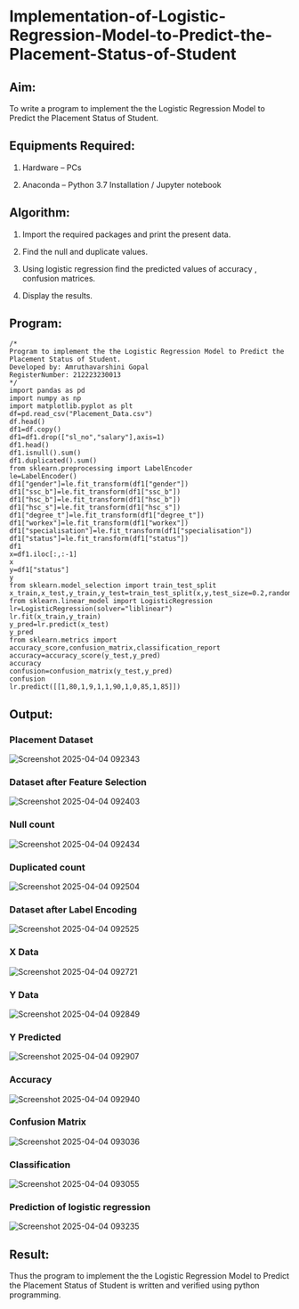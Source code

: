 # Implementation-of-Logistic-Regression-Model-to-Predict-the-Placement-Status-of-Student

## Aim:

To write a program to implement the the Logistic Regression Model to Predict the Placement Status of Student.

## Equipments Required:

1. Hardware – PCs

2. Anaconda – Python 3.7 Installation / Jupyter notebook

## Algorithm:

1. Import the required packages and print the present data.

2. Find the null and duplicate values.

3. Using logistic regression find the predicted values of accuracy , confusion matrices.

4. Display the results.

## Program:
```
/*
Program to implement the the Logistic Regression Model to Predict the Placement Status of Student.
Developed by: Amruthavarshini Gopal
RegisterNumber: 212223230013  
*/
import pandas as pd
import numpy as np
import matplotlib.pyplot as plt
df=pd.read_csv("Placement_Data.csv")
df.head()
df1=df.copy()
df1=df1.drop(["sl_no","salary"],axis=1)
df1.head()
df1.isnull().sum()
df1.duplicated().sum()
from sklearn.preprocessing import LabelEncoder
le=LabelEncoder()
df1["gender"]=le.fit_transform(df1["gender"])
df1["ssc_b"]=le.fit_transform(df1["ssc_b"])
df1["hsc_b"]=le.fit_transform(df1["hsc_b"])
df1["hsc_s"]=le.fit_transform(df1["hsc_s"])
df1["degree_t"]=le.fit_transform(df1["degree_t"])
df1["workex"]=le.fit_transform(df1["workex"])
df1["specialisation"]=le.fit_transform(df1["specialisation"])
df1["status"]=le.fit_transform(df1["status"])
df1
x=df1.iloc[:,:-1]
x
y=df1["status"]
y
from sklearn.model_selection import train_test_split
x_train,x_test,y_train,y_test=train_test_split(x,y,test_size=0.2,random_state=0)
from sklearn.linear_model import LogisticRegression
lr=LogisticRegression(solver="liblinear")
lr.fit(x_train,y_train)
y_pred=lr.predict(x_test)
y_pred
from sklearn.metrics import accuracy_score,confusion_matrix,classification_report
accuracy=accuracy_score(y_test,y_pred)
accuracy
confusion=confusion_matrix(y_test,y_pred)
confusion
lr.predict([[1,80,1,9,1,1,90,1,0,85,1,85]])
```

## Output:

### Placement Dataset

![Screenshot 2025-04-04 092343](https://github.com/user-attachments/assets/1e3603b4-2202-4b91-a8cf-e8182906a3ec)

### Dataset after Feature Selection

![Screenshot 2025-04-04 092403](https://github.com/user-attachments/assets/1ae6f254-d6a3-46f9-9fd8-243e3dd2a9d9)

### Null count

![Screenshot 2025-04-04 092434](https://github.com/user-attachments/assets/7276ee54-4e00-48ff-964d-fa49af67b8f5)

### Duplicated count

![Screenshot 2025-04-04 092504](https://github.com/user-attachments/assets/a1f80e03-c885-458b-9d33-81b3014e58c7)

### Dataset after Label Encoding

![Screenshot 2025-04-04 092525](https://github.com/user-attachments/assets/add98a21-2853-4df7-b0cb-9da29b696238)

### X Data

![Screenshot 2025-04-04 092721](https://github.com/user-attachments/assets/76df3974-2444-440f-8d8c-14b4123cf2e8)

### Y Data

![Screenshot 2025-04-04 092849](https://github.com/user-attachments/assets/8dedac5c-814b-4ba9-be76-d886b0ae78a0)

### Y Predicted

![Screenshot 2025-04-04 092907](https://github.com/user-attachments/assets/d13ac391-4752-4173-8c68-09d77fafad72)

### Accuracy

![Screenshot 2025-04-04 092940](https://github.com/user-attachments/assets/09f14ac0-5df2-40c4-b22d-baa1a23337bd)

### Confusion Matrix

![Screenshot 2025-04-04 093036](https://github.com/user-attachments/assets/e0c46740-6415-427d-85b8-d388671b9643)

### Classification

![Screenshot 2025-04-04 093055](https://github.com/user-attachments/assets/685775f9-ddcc-4ddf-ba58-83936dfb41f3)

### Prediction of logistic regression

![Screenshot 2025-04-04 093235](https://github.com/user-attachments/assets/d491e755-ffa9-43e5-9836-9586cd526964)

## Result:

Thus the program to implement the the Logistic Regression Model to Predict the Placement Status of Student is written and verified using python programming.
